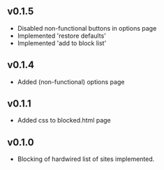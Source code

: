 ## v0.1.5
* Disabled non-functional buttons in options page
* Implemented 'restore defaults'
* Implemented 'add to block list'

## v0.1.4
* Added (non-functional) options page

## v0.1.1
* Added css to blocked.html page

## v0.1.0
* Blocking of hardwired list of sites implemented.
